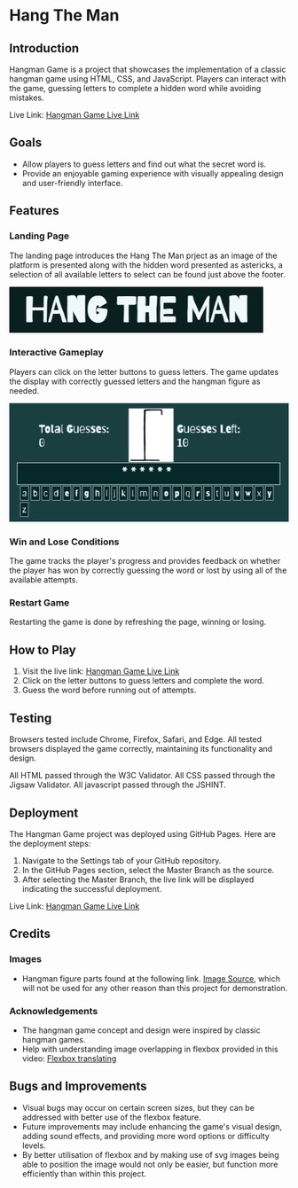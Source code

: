 # Hang The Man

## Introduction
Hangman Game is a project that showcases the implementation of a classic hangman game using HTML, CSS, and JavaScript. Players can interact with the game, guessing letters to complete a hidden word while avoiding mistakes.

Live Link: [Hangman Game Live Link](https://your-github-username.github.io/hangman-game/)

## Goals
- Allow players to guess letters and find out what the secret word is.
- Provide an enjoyable gaming experience with visually appealing design and user-friendly interface.

## Features
### Landing Page
The landing page introduces the Hang The Man prject as an image of the platform is presented along with the hidden word presented as astericks, a selection of all available letters to select can be found just above the footer. 

![Title Image](assets/images/Title.PNG)

### Interactive Gameplay
Players can click on the letter buttons to guess letters. The game updates the display with correctly guessed letters and the hangman figure as needed.

![Game Image](assets/images/gamescrnsht.PNG)

### Win and Lose Conditions
The game tracks the player's progress and provides feedback on whether the player has won by correctly guessing the word or lost by using all of the available attempts.

### Restart Game
Restarting the game is done by refreshing the page, winning or losing.

## How to Play
1. Visit the live link: [Hangman Game Live Link](https://your-github-username.github.io/hangman-game/)
2. Click on the letter buttons to guess letters and complete the word.
3. Guess the word before running out of attempts.

## Testing
Browsers tested include Chrome, Firefox, Safari, and Edge. All tested browsers displayed the game correctly, maintaining its functionality and design.

All HTML passed through the W3C Validator. All CSS passed through the Jigsaw Validator. All javascript passed through the JSHINT.

## Deployment
The Hangman Game project was deployed using GitHub Pages. Here are the deployment steps:
1. Navigate to the Settings tab of your GitHub repository.
2. In the GitHub Pages section, select the Master Branch as the source.
3. After selecting the Master Branch, the live link will be displayed indicating the successful deployment.

Live Link: [Hangman Game Live Link](https://your-github-username.github.io/hangman-game/)

## Credits
### Images
- Hangman figure parts found at the following link. [Image Source](https://www.amazon.com/Hangman-Game-Engraved-Rubber-Pieces/dp/B01ELRK9S0), which will not be used for any other reason than this project for demonstration.

### Acknowledgements
- The hangman game concept and design were inspired by classic hangman games.
- Help with understanding image overlapping in flexbox provided in this video: [Flexbox translating]("https://www.youtube.com/embed/qyQm8YeGMJQ?si=QeO3j5dq2CWV3Xts")


## Bugs and Improvements
- Visual bugs may occur on certain screen sizes, but they can be addressed with better use of the flexbox feature.
- Future improvements may include enhancing the game's visual design, adding sound effects, and providing more word options or difficulty levels.
- By better utilisation of flexbox and by making use of svg images being able to position the image would not only be easier, but function more efficiently than within this project.